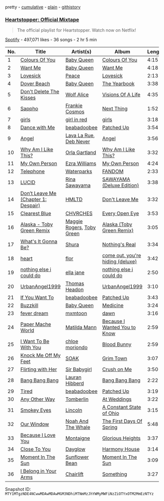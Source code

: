 pretty - [cumulative](/playlists/cumulative/37i9dQZF1DX5KARSfd7WcM.md) - [plain](/playlists/plain/37i9dQZF1DX5KARSfd7WcM) - [githistory](https://github.githistory.xyz/mackorone/spotify-playlist-archive/blob/main/playlists/plain/37i9dQZF1DX5KARSfd7WcM)

### [Heartstopper: Official Mixtape](https://open.spotify.com/playlist/37i9dQZF1DX5KARSfd7WcM)

> The official playlist for Heartstopper\. Watch now on Netflix!

[Spotify](https://open.spotify.com/user/spotify) - 497,071 likes - 36 songs - 2 hr 5 min

| No. | Title | Artist(s) | Album | Length |
|---|---|---|---|---|
| 1 | [Colours Of You](https://open.spotify.com/track/7hjPM7rlZo3netjXWOZqcT) | [Baby Queen](https://open.spotify.com/artist/4VqlewwKZJoIcA88PYHUDd) | [Colours Of You](https://open.spotify.com/album/6VJe4cAIDoLXMbntuNpbO3) | 4:15 |
| 2 | [Want Me](https://open.spotify.com/track/3gZyxP7keADPPc8lEJWehW) | [Baby Queen](https://open.spotify.com/artist/4VqlewwKZJoIcA88PYHUDd) | [Want Me](https://open.spotify.com/album/6TcACn0I4bI5cdehIQvCND) | 4:18 |
| 3 | [Lovesick](https://open.spotify.com/track/4DambPeZPE1blOKXUgAPkc) | [Peace](https://open.spotify.com/artist/2O9XW1nnGRMkMV1wpK8IiS) | [Lovesick](https://open.spotify.com/album/4rXILe1V7XO33x5R8N8O2s) | 2:13 |
| 4 | [Dover Beach](https://open.spotify.com/track/5BCYtpbTyUQSMRwDVPb5wk) | [Baby Queen](https://open.spotify.com/artist/4VqlewwKZJoIcA88PYHUDd) | [The Yearbook](https://open.spotify.com/album/5AxHpSJXhis5BFb1AA24pe) | 3:38 |
| 5 | [Don't Delete The Kisses](https://open.spotify.com/track/3K94Fd5ZQkPCW8wV6oyk22) | [Wolf Alice](https://open.spotify.com/artist/3btzEQD6sugImIHPMRgkwV) | [Visions Of A Life](https://open.spotify.com/album/7BJmbXNSX1tUPmVjvrlqvz) | 4:35 |
| 6 | [Sappho](https://open.spotify.com/track/5DIGt883aHs3KqWSziy4gR) | [Frankie Cosmos](https://open.spotify.com/artist/0x4xCoWaOFd3WsKarzaxnW) | [Next Thing](https://open.spotify.com/album/0vhRTvVCv9O5orRMgFjxT1) | 1:52 |
| 7 | [girls](https://open.spotify.com/track/04OSnqlwlBJMvidYccraVz) | [girl in red](https://open.spotify.com/artist/3uwAm6vQy7kWPS2bciKWx9) | [girls](https://open.spotify.com/album/0UvjTChu7cW8uJ6Cwp8173) | 3:18 |
| 8 | [Dance with Me](https://open.spotify.com/track/2sBKLT7bFa38yVAYxYltUX) | [beabadoobee](https://open.spotify.com/artist/35l9BRT7MXmM8bv2WDQiyB) | [Patched Up](https://open.spotify.com/album/7zPBy6Rjmijd4p8drmQPu7) | 3:54 |
| 9 | [Angel](https://open.spotify.com/track/1cP1tHCWCiiOJRJtSvESbu) | [Lava La Rue](https://open.spotify.com/artist/271bbpX3pdCi56ZJA1jQ43), [Deb Never](https://open.spotify.com/artist/55EarwWraRQY9diMo9Oeul) | [Angel](https://open.spotify.com/album/4hXoT1uNsd5I4FwibFwK4f) | 3:56 |
| 10 | [Why Am I Like This?](https://open.spotify.com/track/1VaB7rOe1mK60C2M9dUl2Y) | [Orla Gartland](https://open.spotify.com/artist/3ajf12ub55b51qcS94d9Co) | [Why Am I Like This?](https://open.spotify.com/album/6e75KHFKuyHqjhoz5v4u8R) | 3:32 |
| 11 | [My Own Person](https://open.spotify.com/track/7nMlhFSw9VphHNEgUec9uy) | [Ezra Williams](https://open.spotify.com/artist/0vNuaHjk7DINrw3iRkYs48) | [My Own Person](https://open.spotify.com/album/3vSGcFG4BIsHI4xXO5w2PA) | 4:24 |
| 12 | [Telephone](https://open.spotify.com/track/4VgdhAy0DBSF5hbbKzTEdS) | [Waterparks](https://open.spotify.com/artist/3QaxveoTiMetZCMp1sftiu) | [FANDOM](https://open.spotify.com/album/6W5NAcsq5dV2vMcxPFWXTb) | 2:33 |
| 13 | [LUCID](https://open.spotify.com/track/7BoVAJ0HuKcBBRmUGlzX6o) | [Rina Sawayama](https://open.spotify.com/artist/2KEqzdPS7M5YwGmiuPTdr5) | [SAWAYAMA \(Deluxe Edition\)](https://open.spotify.com/album/0pWu9s2gPdVgqHpMR2LDEx) | 3:38 |
| 14 | [Don’t Leave Me \(Chapter 1: Despair\)](https://open.spotify.com/track/7nhItOdjPls6dqewYNSXRT) | [HMLTD](https://open.spotify.com/artist/0yd6o6a2MaOjsF1SglI4Hw) | [Don't Leave Me](https://open.spotify.com/album/5younwrp5jJoG1iopcoLRV) | 3:32 |
| 15 | [Clearest Blue](https://open.spotify.com/track/7LvgXDcFRcu9zgWfZm65H0) | [CHVRCHES](https://open.spotify.com/artist/3CjlHNtplJyTf9npxaPl5w) | [Every Open Eye](https://open.spotify.com/album/11kNM2Qz9AnObYsX3PQzuM) | 3:53 |
| 16 | [Alaska \- Toby Green Remix](https://open.spotify.com/track/1S4z3fHfqPuIlWbx3fJAlp) | [Maggie Rogers](https://open.spotify.com/artist/4NZvixzsSefsNiIqXn0NDe), [Toby Green](https://open.spotify.com/artist/7IVgVM49Z4ztdmOqOIxhvP) | [Alaska \(Toby Green Remix\)](https://open.spotify.com/album/2CLcLiU2Fz9Dh5jLSih1Ur) | 3:05 |
| 17 | [What's It Gonna Be?](https://open.spotify.com/track/1Jb8fejyUddXtl2JKAEFmQ) | [Shura](https://open.spotify.com/artist/1qpR5mURxk3d8f6mww6uKT) | [Nothing's Real](https://open.spotify.com/album/2igeHhP9UZ7ko10H1K0DbP) | 3:34 |
| 18 | [heart](https://open.spotify.com/track/6l9AVZVrvHw5u4nL3HL9N0) | [flor](https://open.spotify.com/artist/0szWPxzzE8DVEfXFRCLBUb) | [come out\. you're hiding \(deluxe\)](https://open.spotify.com/album/3GIL4DPTpx8qXKmCVavrjD) | 3:42 |
| 19 | [nothing else i could do](https://open.spotify.com/track/08ZFO4ONTelCXs1Q5YRMcW) | [ella jane](https://open.spotify.com/artist/3gBjSrNsYzzbeo0nwsL21J) | [nothing else i could do](https://open.spotify.com/album/3JoL1vexsTdwS4JleasqfT) | 2:50 |
| 20 | [UrbanAngel1999](https://open.spotify.com/track/0sDsJ3HMMzrelKD11WARqc) | [Thomas Headon](https://open.spotify.com/artist/0dn62y7ayEAxcIcMcBWXIE) | [UrbanAngel1999](https://open.spotify.com/album/5axdYpfOE0FnDMPlhxyqXQ) | 3:10 |
| 21 | [If You Want To](https://open.spotify.com/track/7I1kle4TNmkfednJDKo8GR) | [beabadoobee](https://open.spotify.com/artist/35l9BRT7MXmM8bv2WDQiyB) | [Patched Up](https://open.spotify.com/album/7zPBy6Rjmijd4p8drmQPu7) | 3:43 |
| 22 | [Buzzkill](https://open.spotify.com/track/05rA1xpVFmKf8Tn6gKwn9e) | [Baby Queen](https://open.spotify.com/artist/4VqlewwKZJoIcA88PYHUDd) | [Medicine](https://open.spotify.com/album/1T8VdjuxLqYJVJQ1WNFVqK) | 3:24 |
| 23 | [fever dream](https://open.spotify.com/track/4UCSbPweLRQNfkr5MCRooZ) | [mxmtoon](https://open.spotify.com/artist/0HthCchcL0kVLHTr113Vk1) | [dawn](https://open.spotify.com/album/13VsJYysq5tyeZiB0GY4oy) | 3:16 |
| 24 | [Paper Mache World](https://open.spotify.com/track/3Maqlu2aPlU8NluW19O8JD) | [Matilda Mann](https://open.spotify.com/artist/76oY04bOzECod3aGVTDtzu) | [Because I Wanted You to Know](https://open.spotify.com/album/4t4kHyQ0DvmfYYHJITb9l8) | 2:59 |
| 25 | [I Want To Be With You](https://open.spotify.com/track/4LK36kV9w3KBD2GYL26ZBq) | [chloe moriondo](https://open.spotify.com/artist/3P4vW5tzQvmuoNaFQqzy9q) | [Blood Bunny](https://open.spotify.com/album/1nXTxXK5WyXz7cLYYVPhKA) | 2:59 |
| 26 | [Knock Me Off My Feet](https://open.spotify.com/track/3adNtom9Dn2NXmgHf0OwZR) | [SOAK](https://open.spotify.com/artist/4PLsMEk2DCRVlVL2a9aZAv) | [Grim Town](https://open.spotify.com/album/2bvDcwRZacKz02UUAmF6Ns) | 3:07 |
| 27 | [Flirting with Her](https://open.spotify.com/track/2kDTgtrBqoEWNrdYte9hSo) | [Sir Babygirl](https://open.spotify.com/artist/3Z9b1MnVKbJw8LpgQclsls) | [Crush on Me](https://open.spotify.com/album/2Nr6Y9RNI7eehIi4YeSZDu) | 3:50 |
| 28 | [Bang Bang Bang](https://open.spotify.com/track/62Tbkc4dhrraGN9tWrlssr) | [Lauran Hibberd](https://open.spotify.com/artist/33ReZaGVb63WaJE68WgWuU) | [Bang Bang Bang](https://open.spotify.com/album/7CgGvRhJBdcQDrCqAXLlyJ) | 2:22 |
| 29 | [Tired](https://open.spotify.com/track/6F5mZpEEjhsAW8UEqbIpz1) | [beabadoobee](https://open.spotify.com/artist/35l9BRT7MXmM8bv2WDQiyB) | [Patched Up](https://open.spotify.com/album/7zPBy6Rjmijd4p8drmQPu7) | 3:19 |
| 30 | [Any Other Way](https://open.spotify.com/track/2O2A2kGaLJ3u2GQ4Gn4Lu3) | [Tomberlin](https://open.spotify.com/artist/0jzaoSt5gOC04OWBqN78VS) | [At Weddings](https://open.spotify.com/album/3fNsNoodAejnATNg10sXgr) | 3:22 |
| 31 | [Smokey Eyes](https://open.spotify.com/track/6nStFBb5DgiShZMXdyxgeo) | [Lincoln](https://open.spotify.com/artist/6RcxmUOBnyAQr2rRsNfQI5) | [A Constant State of Ohio](https://open.spotify.com/album/6vEyxIuSDfiR0qIfK7F167) | 3:15 |
| 32 | [Our Window](https://open.spotify.com/track/0xz7CaiJF9LVhoWeBfCovF) | [Noah And The Whale](https://open.spotify.com/artist/0aeLcja6hKzb7Uz2ou7ulP) | [The First Days Of Spring](https://open.spotify.com/album/7wSY8MNBuFKLIRhEXBwl9s) | 5:48 |
| 33 | [Because I Love You](https://open.spotify.com/track/6PLazKHpb8YMtGh1J2C5qe) | [Montaigne](https://open.spotify.com/artist/1ZcnsSFqWusWlRK01vKE6b) | [Glorious Heights](https://open.spotify.com/album/6CRLOlHtioVtK0Q3oIBJpI) | 3:37 |
| 34 | [Close To You](https://open.spotify.com/track/50PyquzZ9BaBwLZZd1AuuV) | [Dayglow](https://open.spotify.com/artist/6eJa3zG1QZLRB3xgRuyxbm) | [Harmony House](https://open.spotify.com/album/0brMHlMYz5t58uT1Q4bkdF) | 3:14 |
| 35 | [Moment In The Sun](https://open.spotify.com/track/3srgB1L9XfePDOIY4DrN2K) | [Sunflower Bean](https://open.spotify.com/artist/1xVcjJ5YsYOClO2Unt3Rm8) | [Moment In The Sun](https://open.spotify.com/album/0gLTyqbV19rhb8pNZQ0Msx) | 3:09 |
| 36 | [I Belong in Your Arms](https://open.spotify.com/track/0aqRkWPAL9BGCvvdSiXaE9) | [Chairlift](https://open.spotify.com/artist/7hAolICGSgXJuM6DUpK5rp) | [Something](https://open.spotify.com/album/4nYzn3xOXQsltWZ5AIQns7) | 3:27 |

Snapshot ID: `MTY1MTgzNDE4NCwwMDAwMDAwMGM3NDhiMTNmMzJhYWMyMWFiNzZiOTYxOTM2MmEzNTYz`
